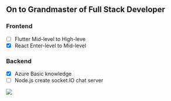 ## On to Grandmaster of Full Stack Developer
### Frontend 

- [ ] Flutter Mid-level to High-leve
- [X] React   Enter-level to Mid-level
### Backend 

- [X] Azure Basic knowledge
- [ ] Node.js create socket.IO chat server

<img src='https://github-readme-stats.vercel.app/api?username=Zheyuan-Robert-Xu&&show_icons=true&title_color=ffffff&icon_color=bb2acf&text_color=daf7dc&bg_color=151515'>
<!--
**Zheyuan-Robert-Xu/Zheyuan-Robert-Xu** is a ✨ _special_ ✨ repository because its `README.md` (this file) appears on your GitHub profile.

Here are some ideas to get you started:

- 🔭 I’m currently working on ...
- 🌱 I’m currently learning ...
- 👯 I’m looking to collaborate on ...
- 🤔 I’m looking for help with ...
- 💬 Ask me about ...
- 📫 How to reach me: ...
- 😄 Pronouns: ...
- ⚡ Fun fact: ...
-->
